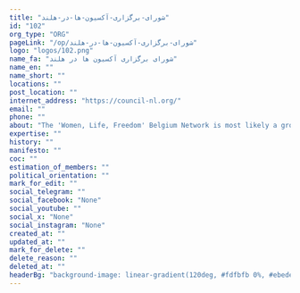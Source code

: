 ```yaml
---
title: "شورای-برگزاری-آکسیون-ها-در-هلند"
id: "102"
org_type: "ORG"
pageLink: "/op/شورای-برگزاری-آکسیون-ها-در-هلند"
logo: "logos/102.png"
name_fa: "شورای برگزاری آکسیون ها در هلند"
name_en: ""
name_short: ""
locations: ""
post_location: ""
internet_address: "https://council-nl.org/"
email: ""
phone: ""
about: "The 'Women, Life, Freedom' Belgium Network is most likely a group or coalition of individuals and organizations in Belgium who are actively supporting the ongoing movement for women's rights, freedom, and equality in Iran. This movement, sparked by the tragic death of Mahsa Amini in September 2022, has resonated globally, and it appears that activists in Belgium have mobilized to show solidarity and contribute to the cause"
expertise: ""
history: ""
manifesto: ""
coc: ""
estimation_of_members: ""
political_orientation: ""
mark_for_edit: ""
social_telegram: ""
social_facebook: "None"
social_youtube: ""
social_x: "None"
social_instagram: "None"
created_at: ""
updated_at: ""
mark_for_delete: ""
delete_reason: ""
deleted_at: ""
headerBg: "background-image: linear-gradient(120deg, #fdfbfb 0%, #ebedee 100%);"
---
```

